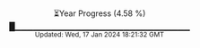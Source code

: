 <p align="center">
⏳Year Progress (4.58 %) <br>
█▁▁▁▁▁▁▁▁▁▁▁▁▁▁▁▁▁▁▁▁▁▁▁▁▁▁▁▁▁ <br>
<sub>Updated: Wed, 17 Jan 2024 18:21:32 GMT</sub>
</p>

